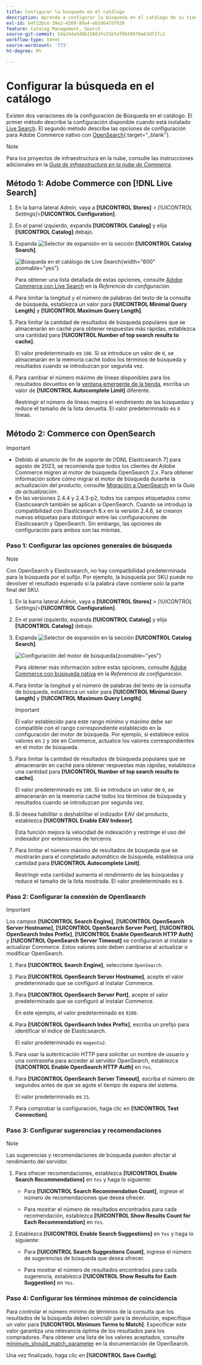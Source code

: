 ```yaml
---
title: Configurar la búsqueda en el catálogo
description: Aprenda a configurar la búsqueda en el catálogo de su tienda.
exl-id: b4f22bce-39e2-4269-99a4-eb2d647df939
feature: Catalog Management, Search
source-git-commit: 5da244a548b15863fe31b5df8b509f8e63df27c2
workflow-type: tm+mt
source-wordcount: '773'
ht-degree: 0%

---
```


# Configurar la búsqueda en el catálogo

Existen dos variaciones de la configuración de Búsqueda en el catálogo. El primer método describe la configuración disponible cuando está instalado [Live Search](https://experienceleague.adobe.com/docs/commerce/live-search/overview.html). El segundo método describe las opciones de configuración para Adobe Commerce nativo con [OpenSearch](https://experienceleague.adobe.com/docs/commerce-operations/installation-guide/prerequisites/search-engine/overview.html){:target="_blank"}.

>[!NOTE]
>
>Para los proyectos de infraestructura en la nube, consulte las instrucciones adicionales en la [_Guía de infraestructura en la nube de Commerce_](https://experienceleague.adobe.com/en/docs/commerce-cloud-service/user-guide/configure/service/opensearch).

## Método 1: Adobe Commerce con [!DNL Live Search]

1. En la barra lateral _Admin_, vaya a **[!UICONTROL Stores]** > _[!UICONTROL Settings]_>**[!UICONTROL Configuration]**.

1. En el panel izquierdo, expanda **[!UICONTROL Catalog]** y elija **[!UICONTROL Catalog]** debajo.

1. Expanda ![Selector de expansión](../assets/icon-display-expand.png) en la sección **[!UICONTROL Catalog Search]**.

   ![Búsqueda en el catálogo de Live Search](../configuration-reference/catalog/assets/catalog-search-live-search.png){width="600" zoomable="yes"}

   Para obtener una lista detallada de estas opciones, consulte [Adobe Commerce con Live Search](../configuration-reference/catalog/catalog.md#adobe-commerce-with-live-search) en la _Referencia de configuración_.

1. Para limitar la longitud y el número de palabras del texto de la consulta de búsqueda, establezca un valor para **[!UICONTROL Minimal Query Length]** y **[!UICONTROL Maximum Query Length]**.

1. Para limitar la cantidad de resultados de búsqueda populares que se almacenarán en caché para obtener respuestas más rápidas, establezca una cantidad para **[!UICONTROL Number of top search results to cache]**.

   El valor predeterminado es `100`. Si se introduce un valor de `0`, se almacenarán en la memoria caché todos los términos de búsqueda y resultados cuando se introduzcan por segunda vez.

1. Para cambiar el número máximo de líneas disponibles para los resultados devueltos en la [ventana emergente de la tienda](https://experienceleague.adobe.com/docs/commerce/live-search/live-search-storefront/quick-tour.html), escriba un valor de **[!UICONTROL Autocomplete Limit]** diferente.

   Restringir el número de líneas mejora el rendimiento de las búsquedas y reduce el tamaño de la lista devuelta. El valor predeterminado es `8` líneas.

## Método 2: Commerce con OpenSearch

>[!IMPORTANT]
>
>- Debido al anuncio de fin de soporte de [!DNL Elasticsearch 7] para agosto de 2023, se recomienda que todos los clientes de Adobe Commerce migren al motor de búsqueda OpenSearch 2.x. Para obtener información sobre cómo migrar el motor de búsqueda durante la actualización del producto, consulte [Migración a OpenSearch](https://experienceleague.adobe.com/docs/commerce-operations/upgrade-guide/prepare/opensearch-migration.html) en la _Guía de actualización_.
>- En las versiones 2.4.4 y 2.4.3-p2, todos los campos etiquetados como Elasticsearch también se aplican a OpenSearch. Cuando se introdujo la compatibilidad con Elasticsearch 8.x en la versión 2.4.6, se crearon nuevas etiquetas para distinguir entre las configuraciones de Elasticsearch y OpenSearch. Sin embargo, las opciones de configuración para ambos son las mismas.

### Paso 1: Configurar las opciones generales de búsqueda

>[!NOTE]
>
>Con OpenSearch y Elasticsearch, no hay compatibilidad predeterminada para la búsqueda por el sufijo. Por ejemplo, la búsqueda por SKU puede no devolver el resultado esperado si la palabra clave contiene solo la parte final del SKU.

1. En la barra lateral _Admin_, vaya a **[!UICONTROL Stores]** > _[!UICONTROL Settings]_>**[!UICONTROL Configuration]**.

1. En el panel izquierdo, expanda **[!UICONTROL Catalog]** y elija **[!UICONTROL Catalog]** debajo.

1. Expanda ![Selector de expansión](../assets/icon-display-expand.png) en la sección **[!UICONTROL Catalog Search]**.

   ![Configuración del motor de búsqueda](../configuration-reference/catalog/assets/catalog-search-opensearch.png){zoomable="yes"}

   Para obtener más información sobre estas opciones, consulte [Adobe Commerce con búsqueda nativa](../configuration-reference/catalog/catalog.md#adobe-commerce-with-native-search) en la _Referencia de configuración_.

1. Para limitar la longitud y el número de palabras del texto de la consulta de búsqueda, establezca un valor para **[!UICONTROL Minimal Query Length]** y **[!UICONTROL Maximum Query Length]**.

   >[!IMPORTANT]
   >
   >El valor establecido para este rango mínimo y máximo debe ser compatible con el rango correspondiente establecido en la configuración del motor de búsqueda. Por ejemplo, si establece estos valores en `2` y `300` en Commerce, actualice los valores correspondientes en el motor de búsqueda.

1. Para limitar la cantidad de resultados de búsqueda populares que se almacenarán en caché para obtener respuestas más rápidas, establezca una cantidad para **[!UICONTROL Number of top search results to cache]**.

   El valor predeterminado es `100`. Si se introduce un valor de `0`, se almacenarán en la memoria caché todos los términos de búsqueda y resultados cuando se introduzcan por segunda vez.

1. Si desea habilitar o deshabilitar el indizador EAV del producto, establezca **[!UICONTROL Enable EAV Indexer]**.

   Esta función mejora la velocidad de indexación y restringe el uso del indexador por extensiones de terceros.

1. Para limitar el número máximo de resultados de búsqueda que se mostrarán para el completado automático de búsqueda, establezca una cantidad para **[!UICONTROL Autocomplete Limit]**.

   Restringir esta cantidad aumenta el rendimiento de las búsquedas y reduce el tamaño de la lista mostrada. El valor predeterminado es `8`.

### Paso 2: Configurar la conexión de OpenSearch

>[!IMPORTANT]
>
>Los campos **[!UICONTROL Search Engine]**, **[!UICONTROL OpenSearch Server Hostname]**, **[!UICONTROL OpenSearch Server Port]**, **[!UICONTROL OpenSearch Index Prefix]**, **[!UICONTROL Enable OpenSearch HTTP Auth]** y **[!UICONTROL OpenSearch Server Timeout]** se configuraron al instalar o actualizar Commerce. Estos valores solo deben cambiarse al actualizar o modificar OpenSearch.

1. Para **[!UICONTROL Search Engine]**, seleccione `OpenSearch`.

1. Para **[!UICONTROL OpenSearch Server Hostname]**, acepte el valor predeterminado que se configuró al instalar Commerce.

1. Para **[!UICONTROL OpenSearch Server Port]**, acepte el valor predeterminado que se configuró al instalar Commerce.

   En este ejemplo, el valor predeterminado es `9200`.

1. Para **[!UICONTROL OpenSearch Index Prefix]**, escriba un prefijo para identificar el índice de Elasticsearch.

   El valor predeterminado es `magento2`.

1. Para usar la autenticación HTTP para solicitar un nombre de usuario y una contraseña para acceder al servidor OpenSearch, establezca **[!UICONTROL Enable OpenSearch HTTP Auth]** en `Yes`.

1. Para **[!UICONTROL OpenSearch Server Timeout]**, escriba el número de segundos antes de que se agote el tiempo de espera del sistema.

   El valor predeterminado es `15`.

1. Para comprobar la configuración, haga clic en **[!UICONTROL Test Connection]**.

### Paso 3: Configurar sugerencias y recomendaciones

>[!NOTE]
>
>Las sugerencias y recomendaciones de búsqueda pueden afectar al rendimiento del servidor.

1. Para ofrecer recomendaciones, establezca **[!UICONTROL Enable Search Recommendations]** en `Yes` y haga lo siguiente:

   - Para **[!UICONTROL Search Recommendation Count]**, ingrese el número de recomendaciones que desea ofrecer.

   - Para mostrar el número de resultados encontrados para cada recomendación, establezca **[!UICONTROL Show Results Count for Each Recommendation]** en `Yes`.

1. Establezca **[!UICONTROL Enable Search Suggestions]** en `Yes` y haga lo siguiente:

   - Para **[!UICONTROL Search Suggestions Count]**, ingrese el número de sugerencias de búsqueda que desea ofrecer.

   - Para mostrar el número de resultados encontrados para cada sugerencia, establezca **[!UICONTROL Show Results for Each Suggestion]** en `Yes`.

### Paso 4: Configurar los términos mínimos de coincidencia

Para controlar el número mínimo de términos de la consulta que los resultados de la búsqueda deben coincidir para la devolución, especifique un valor para **[!UICONTROL Minimum Terms to Match]**. Especificar este valor garantiza una relevancia óptima de los resultados para los compradores. Para obtener una lista de los valores aceptados, consulte [minimum_should_match_parameter](https://opensearch.org/docs/latest/query-dsl/minimum-should-match/) en la documentación de OpenSearch.

Una vez finalizado, haga clic en **[!UICONTROL Save Config]**.
